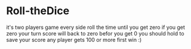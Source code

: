 # Roll-theDice
it's two players game
every side roll the time until you get zero if you get zero your turn score will back to zero
befor you get 0  you should hold to save your score 
any player gets 100 or more first win :)
